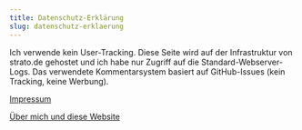 ```yaml
---
title: Datenschutz-Erklärung
slug: datenschutz-erklaerung
---
```


Ich verwende kein User-Tracking. Diese Seite wird auf der Infrastruktur von strato.de gehostet und ich habe nur Zugriff auf die Standard-Webserver-Logs. Das verwendete Kommentarsystem basiert auf GitHub-Issues (kein Tracking, keine Werbung).

[Impressum](/de/impressum/)

[Über mich und diese Website](/de/ueber/)
